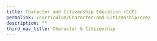 ```yaml
---
title: Character and Citizenship Education (CCE)
permalink: /curriculum/Character-and-Citizenship/cce/
description: ""
third_nav_title: Character & Citizenship
---
```

